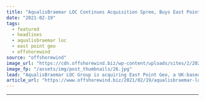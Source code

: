 ```yaml
---
title: "AqualisBraemar LOC Continues Acquisition Spree, Buys East Point Geo"
date: "2021-02-19"
tags: 
  - featured
  - headlines
  - aqualisbraemar loc
  - east point geo
  - offshorewind
source: "offshorewind"
image_url: "https://cdn.offshorewind.biz/wp-content/uploads/sites/2/2021/02/19091004/East-Point-Geo.jpg"
image_fp: "/assets/img/post_thumbnails/26.jpg"
lead: "AqualisBraemar LOC Group is acquiring East Point Geo, a UK-based geoscience consultancy in the"
article_url: "https://www.offshorewind.biz/2021/02/19/aqualisbraemar-loc-continues-acquisition-spree-buys-east-point-geo/"
---
```


---
